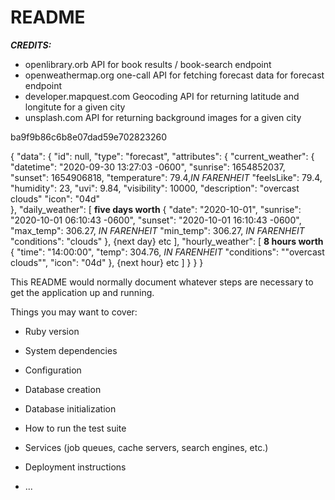 # README

***CREDITS:***
- openlibrary.orb API for book results / book-search endpoint
- openweathermap.org one-call API for fetching forecast data for forecast endpoint
- developer.mapquest.com Geocoding API for returning latitude and longitute for a given city
- unsplash.com API for returning background images for a given city




ba9f9b86c6b8e07dad59e702823260










{
  "data": {
    "id": null,
    "type": "forecast",
    "attributes": {
      "current_weather": {
        "datetime": "2020-09-30 13:27:03 -0600",
        "sunrise": 1654852037,
        "sunset": 1654906818,
        "temperature": 79.4,*IN FARENHEIT*
        "feelsLike": 79.4,
        "humidity": 23,
        "uvi": 9.84,
        "visibility": 10000,
        "description": "overcast clouds"
        "icon": "04d"      
        },
      "daily_weather": [ **five days worth**
        {
          "date": "2020-10-01",
          "sunrise": "2020-10-01 06:10:43 -0600",
          "sunset": "2020-10-01 16:10:43 -0600",
          "max_temp": 306.27, *IN FARENHEIT*
          "min_temp": 306.27, *IN FARENHEIT*
          "conditions": "clouds" 
          },
        {next day} etc
      ],
      "hourly_weather": [ **8 hours worth**
        {
          "time": "14:00:00",
          "temp": 304.76, *IN FARENHEIT*
          "conditions": ""overcast clouds"",
          "icon": "04d"
        },
        {next hour} etc
      ]
    }
  }
}





















This README would normally document whatever steps are necessary to get the
application up and running.

Things you may want to cover:

* Ruby version

* System dependencies

* Configuration

* Database creation

* Database initialization

* How to run the test suite

* Services (job queues, cache servers, search engines, etc.)

* Deployment instructions

* ...



